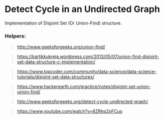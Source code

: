 # Detect Cycle in an Undirected Graph

Implementation of Disjoint Set (Or Union-Find) structure.

### Helpers:

> http://www.geeksforgeeks.org/union-find/

> https://kartikkukreja.wordpress.com/2013/05/07/union-find-disjoint-set-data-structure-c-implementation/

> https://www.topcoder.com/community/data-science/data-science-tutorials/disjoint-set-data-structures/

> https://www.hackerearth.com/practice/notes/disjoint-set-union-union-find/

> http://www.geeksforgeeks.org/detect-cycle-undirected-graph/

> https://www.youtube.com/watch?v=6ZRhq2oFCuo
